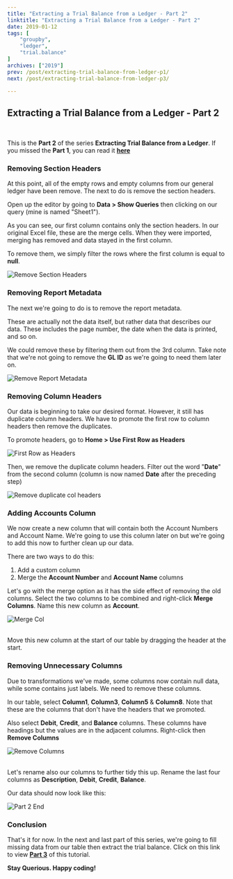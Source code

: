 ```yaml
---
title: "Extracting a Trial Balance from a Ledger - Part 2"
linktitle: "Extracting a Trial Balance from a Ledger - Part 2"
date: 2019-01-12
tags: [
    "groupby",
    "ledger",
    "trial.balance"
]
archives: ["2019"]
prev: /post/extracting-trial-balance-from-ledger-p1/
next: /post/extracting-trial-balance-from-ledger-p3/

---
```


## Extracting a Trial Balance from a Ledger - Part 2
<br>

This is the **Part 2** of the series **Extracting Trial Balance from a Ledger**.
If you missed the **Part 1**, you can read it **[here](../extracting-trial-balance-from-ledger-p1/)**

### Removing Section Headers
At this point, all of the empty rows and empty columns from our general ledger have been remove. The next to do is remove the section headers.

Open up the editor by going to **Data > Show Queries** then clicking on our query (mine is named "Sheet1").

As you can see, our first column contains only the section headers. In our original Excel file, these are the merge cells. When they were imported, merging has removed and data stayed in the first column. 

To remove them, we simply filter the rows where the first column is equal to **null**.

![Remove Section Headers](/img/extracting-trial-balance-from-ledger-p2/remove_section_headers.png)
<br/>

### Removing Report Metadata

The next we're going to do is to remove the report metadata. 

These are actually not the data itself, but rather data that describes our data. These includes the page number, the date when the data is printed, and so on. 

We could remove these by filtering them out from the 3rd column. Take note that we're not going to remove the **GL ID** as we're going to need them later on.

![Remove Report Metadata](/img/extracting-trial-balance-from-ledger-p2/remove_report_metadata.png)
<br>

### Removing Column Headers
Our data is beginning to take our desired format. However, it still has duplicate column headers. We have to promote the first row to column headers then remove the duplicates. 

To promote headers, go to **Home > Use First Row as Headers**

![First Row as Headers](/img/extracting-trial-balance-from-ledger-p2/first_row_as_headers.png)

Then, we remove the duplicate column headers. Filter out the word "**Date**" from the second column (column is now named **Date** after the preceding step)

![Remove duplicate col headers](/img/extracting-trial-balance-from-ledger-p2/remove_dupl_col_headers.png)
<br>

### Adding Accounts Column
We now create a new column that will contain both the Account Numbers and Account Name. We're going to use this column later on but we're going to add this now to further clean up our data.

There are two ways to do this:

1. Add a custom column 
2. Merge the **Account Number** and **Account Name** columns

Let's go with the merge option as it has the side effect of removing the old columns. Select the two columns to be combined and right-click **Merge Columns**. Name this new column as **Account**.

![Merge Col](/img/extracting-trial-balance-from-ledger-p2/merged_column.png)
<br>
<br>

Move this new column at the start of our table by dragging the header at the start.
<br>

### Removing Unnecessary Columns
Due to transformations we've made, some columns now contain null data, while some contains just labels. We need to remove these columns.

In our table, select **Column1**, **Column3**, **Column5** & **Column8**. Note that these are the columns that don't have the headers that we promoted.

Also select **Debit**, **Credit**, and **Balance** columns. These columns have headings but the values are in the adjacent columns. Right-click then **Remove Columns**

![Remove Columns](/img/extracting-trial-balance-from-ledger-p2/remove_columns.png)
<br>
<br>

Let's rename also our columns to further tidy this up. Rename the last four columns as **Description**, **Debit**, **Credit**, **Balance**.

Our data should now look like this:

![Part 2 End](/img/extracting-trial-balance-from-ledger-p2/part2_end.png)


### Conclusion
That's it for now. In the next and last part of this series, we're going to fill missing data from our table then extract the trial balance. Click on this link to view **[Part 3](../extracting-trial-balance-from-ledger-p3/)** of this tutorial.

**Stay Querious. Happy coding!**
